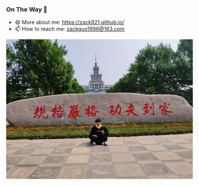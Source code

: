 ### On The Way 🌱
- 😄  More about me: https://zack921.github.io/
- 📫  How to reach me: zackguo1996@163.com

![前端之路](assets/imgs/me.jpg) 

<!-- - 🔭 I’m currently working on ...
- 🌱 I’m currently learning ...
- 👯 I’m looking to collaborate on ...
- 🤔 I’m looking for help with ...  -->
<!-- - 😄 Pronouns: ...
- ⚡ Fun fact: ... -->
